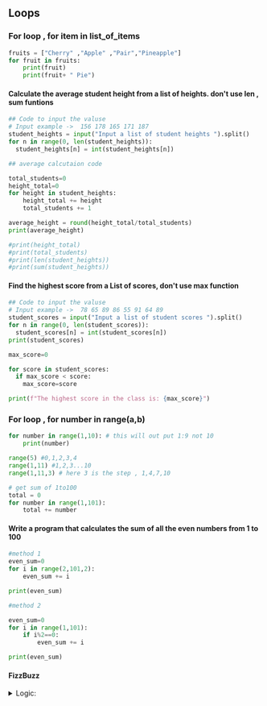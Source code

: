 ## Loops

### For loop , for item in list_of_items

``` py 
fruits = ["Cherry" ,"Apple" ,"Pair","Pineapple"]
for fruit in fruits:
    print(fruit)
    print(fruit+ " Pie")

```


#### Calculate the average student height from a list of heights. don't use len , sum funtions 

```py 
## Code to input the valuse 
# Input example ->  156 178 165 171 187
student_heights = input("Input a list of student heights ").split()
for n in range(0, len(student_heights)):
  student_heights[n] = int(student_heights[n])

## average calcutaion code

total_students=0
height_total=0
for height in student_heights:
    height_total += height
    total_students += 1

average_height = round(height_total/total_students)
print(average_height)

#print(height_total)
#print(total_students)
#print(len(student_heights))
#print(sum(student_heights))

```

#### Find the highest score from a List of scores, don't use max function 

```py
## Code to input the valuse 
# Input example ->  78 65 89 86 55 91 64 89
student_scores = input("Input a list of student scores ").split()
for n in range(0, len(student_scores)):
  student_scores[n] = int(student_scores[n])
print(student_scores)

max_score=0

for score in student_scores:
  if max_score < score:
    max_score=score

print(f"The highest score in the class is: {max_score}")  

```

### For loop , for number in range(a,b)

```py
for number in range(1,10): # this will out put 1:9 not 10
    print(number)

range(5) #0,1,2,3,4
range(1,11) #1,2,3...10
range(1,11,3) # here 3 is the step , 1,4,7,10

# get sum of 1to100 
total = 0 
for number in range(1,101):
    total += number

```

#### Write a program that calculates the sum of all the even numbers from 1 to 100

```py
#method 1
even_sum=0
for i in range(2,101,2):
    even_sum += i

print(even_sum)

#method 2

even_sum=0
for i in range(1,101):
    if i%2==0:
        even_sum += i

print(even_sum)

```

#### FizzBuzz

<details>
    <summary>Logic:</summary>
    When the number is divisible by 3 then instead of printing the number   it should print "Fizz".

    When the number is divisible by 5, then instead of printing the number  it should print "Buzz".
    
    And if the number is divisible by both 3 and 5 e.g. 15 then instead of  the number it should print "FizzBuzz"
</details>

```py



```